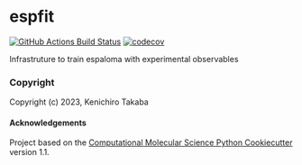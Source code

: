 espfit
==============================
[//]: # (Badges)
[![GitHub Actions Build Status](https://github.com/REPLACE_WITH_OWNER_ACCOUNT/espfit/workflows/CI/badge.svg)](https://github.com/REPLACE_WITH_OWNER_ACCOUNT/espfit/actions?query=workflow%3ACI)
[![codecov](https://codecov.io/gh/REPLACE_WITH_OWNER_ACCOUNT/espfit/branch/main/graph/badge.svg)](https://codecov.io/gh/REPLACE_WITH_OWNER_ACCOUNT/espfit/branch/main)


Infrastruture to train espaloma with experimental observables

### Copyright

Copyright (c) 2023, Kenichiro Takaba


#### Acknowledgements
 
Project based on the 
[Computational Molecular Science Python Cookiecutter](https://github.com/molssi/cookiecutter-cms) version 1.1.
